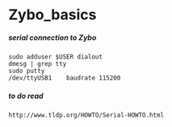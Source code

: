 # Zybo_basics

##### serial connection to Zybo
```
sudo adduser $USER dialout
dmesg | grep tty
sudo putty
/dev/ttyUSB1    baudrate 115200
```


##### to do read
```
http://www.tldp.org/HOWTO/Serial-HOWTO.html
```
